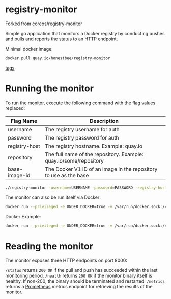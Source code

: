 registry-monitor
============

Forked from coreos/registry-monitor

Simple go application that monitors a Docker registry by conducting pushes and pulls and reports the status to an HTTP endpoint.

Minimal docker image:

```sh
docker pull quay.io/honestbee/registry-monitor
```

[tags](https://quay.io/repository/honestbee/registry-monitor?tab=tags)

Running the monitor
=============================

To run the monitor, execute the following command with the flag values replaced:

| Flag Name             | Description                                                       |
| --------------------- | ----------------------------------------------------------------- |
| username              | The registry username for auth                                    |
| password              | The registry password for auth                                    |
| registry-host         | The registry hostname. Example: quay.io                           |
| repository            | The full name of the repository. Example: quay.io/some/repository |
| base-image-id         | The Docker V1 ID of an image in the repository to use as the base |

```sh
./registry-monitor -username=USERNAME -password=PASSWORD -registry-host=REGISTRYHOST -repository=registryname/some/repository -base-layer-id=DOCKERV1ID
```

The monitor can also be run itself via Docker:

```sh
docker run --privileged -e UNDER_DOCKER=true -v /var/run/docker.sock:/var/run/docker.sock -p 8000:8000 registry-monitor -username=USERNAME -password=PASSWORD -registry-host=REGISTRYHOST -repository=registryname/some/repository -base-layer-id=DOCKERV1ID
```

Docker Example:

```sh
docker run --privileged -e UNDER_DOCKER=true -v /var/run/docker.sock:/var/run/docker.sock -p 8000:8000 registry-monitor -username=myuser+robot -password=myrobottoken -registry-host=quay.io -repository=quay.io/myuser/monitorrepo -base-layer-id=4f83eba78c
```

Reading the monitor
=============================
The monitor exposes three HTTP endpoints on port 8000:

`/status` returns `200 OK` if the pull and push has succeeded within the last monitoring period.
`/health` returns `200 OK` if the monitor binary itself is healthy. If non-200, the binary should be terminated and restarted.
`/metrics` returns a [Prometheus](https://prometheus.io/) metrics endpoint for retrieving the results of the monitor.

